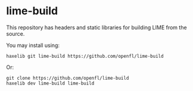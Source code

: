 lime-build
======

This repository has headers and static libraries for building LIME from the source.

You may install using:

	haxelib git lime-build https://github.com/openfl/lime-build
	
Or:

	git clone https://github.com/openfl/lime-build
	haxelib dev lime-build lime-build

